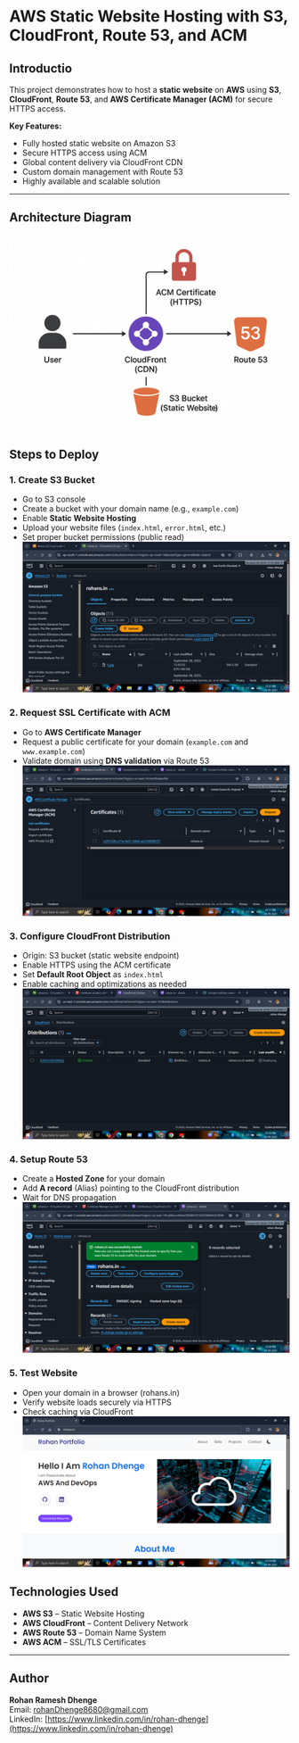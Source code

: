 # AWS Static Website Hosting with S3, CloudFront, Route 53, and ACM

## Introductio
This project demonstrates how to host a **static website** on **AWS** using **S3**, **CloudFront**, **Route 53**, and **AWS Certificate Manager (ACM)** for secure HTTPS access.  

**Key Features:**
- Fully hosted static website on Amazon S3
- Secure HTTPS access using ACM
- Global content delivery via CloudFront CDN
- Custom domain management with Route 53
- Highly available and scalable solution

---

## Architecture Diagram
![](./img/Architecture%20overview.png)
---

## Steps to Deploy

### 1. Create S3 Bucket
- Go to S3 console
- Create a bucket with your domain name (e.g., `example.com`)
- Enable **Static Website Hosting**
- Upload your website files (`index.html`, `error.html`, etc.)
- Set proper bucket permissions (public read)
![](./img/s3.png)

### 2. Request SSL Certificate with ACM
- Go to **AWS Certificate Manager**
- Request a public certificate for your domain (`example.com` and `www.example.com`)
- Validate domain using **DNS validation** via Route 53
![](./img/ACM%20certificate.png)

### 3. Configure CloudFront Distribution
- Origin: S3 bucket (static website endpoint)
- Enable HTTPS using the ACM certificate
- Set **Default Root Object** as `index.html`
- Enable caching and optimizations as needed
![](./img/cloudfront.png)

### 4. Setup Route 53
- Create a **Hosted Zone** for your domain
- Add **A record** (Alias) pointing to the CloudFront distribution
- Wait for DNS propagation
![](./img/Route53%20(2).png)
### 5. Test Website
- Open your domain in a browser (rohans.in)
- Verify website loads securely via HTTPS
- Check caching via CloudFront
![](./img/porfolio.png)

## Technologies Used
- **AWS S3** – Static Website Hosting  
- **AWS CloudFront** – Content Delivery Network  
- **AWS Route 53** – Domain Name System  
- **AWS ACM** – SSL/TLS Certificates  

---

## Author
**Rohan Ramesh Dhenge**  
Email: rohanDhenge8680@gmail.com  
LinkedIn: [https://www.linkedin.com/in/rohan-dhenge](https://www.linkedin.com/in/rohan-dhenge)







